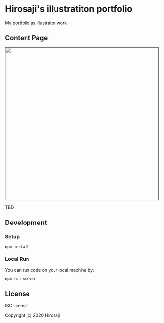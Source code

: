 # Hirosaji's illustratiton portfolio

My portfolio as illustrator work

## Content Page

<a href=""><img src="./public/img/OGimg.png" width="500px"></a>
<p>TBD</p>

## Development

### Setup

```
npm install
```

### Local Run

You can run code on your local machine by:

```
npm run server
```

## License
ISC license

Copyright (c) 2020 Hirosaji
